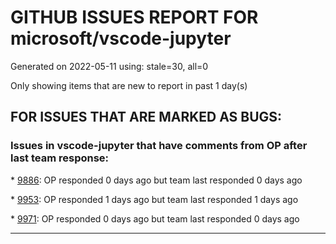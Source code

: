 
# GITHUB ISSUES REPORT FOR microsoft/vscode-jupyter


Generated on 2022-05-11 using: stale=30, all=0


Only showing items that are new to report in past 1 day(s)


## FOR ISSUES THAT ARE MARKED AS BUGS:


### Issues in vscode-jupyter that have comments from OP after last team response:


\* [9886](https://github.com/microsoft/vscode-jupyter/issues/9886 "Jupyter notebook debugger fails using some conda kernels (but not others) "): OP responded 0 days ago but team last responded 0 days ago

\* [9953](https://github.com/microsoft/vscode-jupyter/issues/9953 "Installing additional python packages in running container is no longer recognised by vscode jupyter"): OP responded 1 days ago but team last responded 1 days ago

\* [9971](https://github.com/microsoft/vscode-jupyter/issues/9971 "Add keybindings for next and previous cell are that are supported in notebooks &quot;insert&quot; mode"): OP responded 0 days ago but team last responded 0 days ago

---

